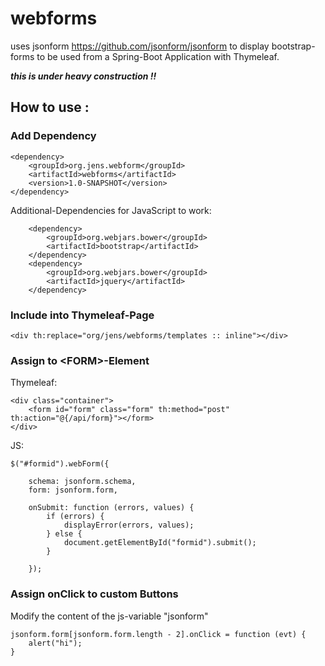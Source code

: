 # webforms

uses jsonform https://github.com/jsonform/jsonform to display bootstrap-forms to be used from a Spring-Boot Application with Thymeleaf.

**_this is under heavy construction !!_**

## How to use :

### Add Dependency

    <dependency>
        <groupId>org.jens.webform</groupId>
        <artifactId>webforms</artifactId>
        <version>1.0-SNAPSHOT</version>
    </dependency>

Additional-Dependencies for JavaScript to work:

        <dependency>
            <groupId>org.webjars.bower</groupId>
            <artifactId>bootstrap</artifactId>
        </dependency>
        <dependency>
            <groupId>org.webjars.bower</groupId>
            <artifactId>jquery</artifactId>
        </dependency>

### Include into Thymeleaf-Page

    <div th:replace="org/jens/webforms/templates :: inline"></div>

### Assign to &lt;FORM&gt;-Element

Thymeleaf:

    <div class="container">
        <form id="form" class="form" th:method="post" th:action="@{/api/form}"></form>
    </div>

JS:

    $("#formid").webForm({

        schema: jsonform.schema,
        form: jsonform.form,

        onSubmit: function (errors, values) {
            if (errors) {
                displayError(errors, values);
            } else {
                document.getElementById("formid").submit();
            }

        });

### Assign onClick to custom Buttons

Modify the content of the js-variable "jsonform"

    jsonform.form[jsonform.form.length - 2].onClick = function (evt) {
        alert("hi");
    }
